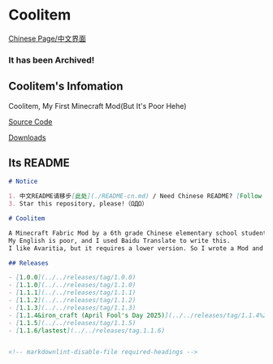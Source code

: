 # Coolitem

[Chinese Page/中文界面](/cn/projects/coolitem)

### It has been Archived!

## Coolitem's Infomation

Coolitem, My First Minecraft Mod(But It's Poor Hehe)

[Source Code](https://github.com/rainbow2013/coolitem)

[Downloads](/downloads/coolitem)

## Its README

```md
# Notice

1. 中文README请移步[此处](./README-cn.md) / Need Chinese README? [Follow me!](./README-cn.md)
3. Star this repository, please!（ΩДΩ）

# Coolitem

A Minecraft Fabric Mod by a 6th grade Chinese elementary school student.
My English is poor, and I used Baidu Translate to write this.
I like Avaritia, but it requires a lower version. So I wrote a Mod and I think it can satisfy me.

## Releases

- [1.0.0](../../releases/tag/1.0.0)
- [1.1.0](../../releases/tag/1.1.0)
- [1.1.1](../../releases/tag/1.1.1)
- [1.1.2](../../releases/tag/1.1.2)
- [1.1.3](../../releases/tag/1.1.3)
- [1.1.4&iron_craft (April Fool's Day 2025)](../../releases/tag/1.1.4%26iron_craft)
- [1.1.5](../../releases/tag/1.1.5)
- [1.1.6/lastest](../../releases/tag.1.1.6)


<!-- markdownlint-disable-file required-headings -->
```

